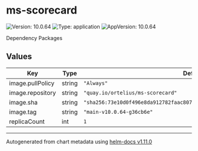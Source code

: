 # ms-scorecard

![Version: 10.0.64](https://img.shields.io/badge/Version-10.0.64-informational?style=flat-square) ![Type: application](https://img.shields.io/badge/Type-application-informational?style=flat-square) ![AppVersion: 10.0.64](https://img.shields.io/badge/AppVersion-10.0.64-informational?style=flat-square)

Dependency Packages

## Values

| Key | Type | Default | Description |
|-----|------|---------|-------------|
| image.pullPolicy | string | `"Always"` |  |
| image.repository | string | `"quay.io/ortelius/ms-scorecard"` |  |
| image.sha | string | `"sha256:73e10d0f496e8da912782faac807c703e724e5f3365f8dc1a7ceb74e49e93801"` |  |
| image.tag | string | `"main-v10.0.64-g36cb6e"` |  |
| replicaCount | int | `1` |  |

----------------------------------------------
Autogenerated from chart metadata using [helm-docs v1.11.0](https://github.com/norwoodj/helm-docs/releases/v1.11.0)
